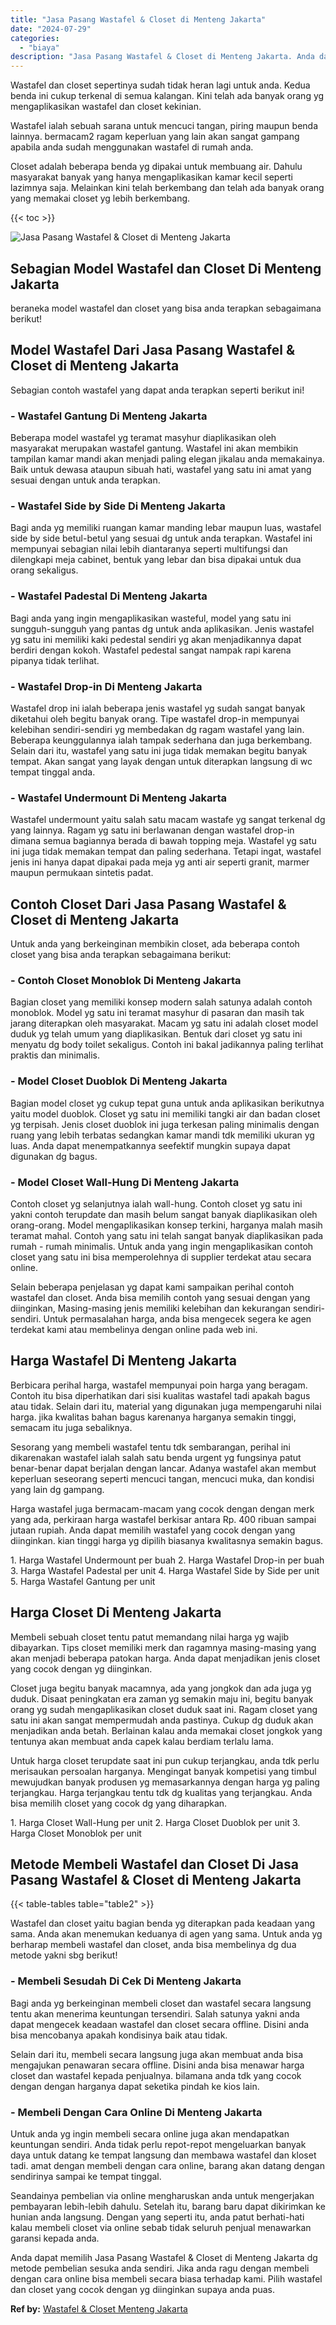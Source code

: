 ```yaml
---
title: "Jasa Pasang Wastafel & Closet di Menteng Jakarta"
date: "2024-07-29"
categories: 
  - "biaya"
description: "Jasa Pasang Wastafel & Closet di Menteng Jakarta. Anda dapat memilih Jasa Pasang Wastafel & Closet di Menteng Jakarta dg metode pembelian sesuka anda sendiri..."
---
```


Wastafel dan closet sepertinya sudah tidak heran lagi untuk anda. Kedua benda ini cukup terkenal di semua kalangan. Kini telah ada banyak orang yg mengaplikasikan wastafel dan closet kekinian.

Wastafel ialah sebuah sarana untuk mencuci tangan, piring maupun benda lainnya. bermacam2 ragam keperluan yang lain akan sangat gampang apabila anda sudah menggunakan wastafel di rumah anda.

Closet adalah beberapa benda yg dipakai untuk membuang air. Dahulu masyarakat banyak yang hanya mengaplikasikan kamar kecil seperti lazimnya saja. Melainkan kini telah berkembang dan telah ada banyak orang yang memakai closet yg lebih berkembang.

{{< toc >}}

![Jasa Pasang Wastafel & Closet di Menteng Jakarta](/images/wastafel-closet-murah64.png)

## Sebagian Model Wastafel dan Closet Di Menteng Jakarta

beraneka model wastafel dan closet yang bisa anda terapkan sebagaimana berikut!

## Model Wastafel Dari Jasa Pasang Wastafel & Closet di Menteng Jakarta

Sebagian contoh wastafel yang dapat anda terapkan seperti berikut ini!

### \- Wastafel Gantung Di Menteng Jakarta

Beberapa model wastafel yg teramat masyhur diaplikasikan oleh masyarakat merupakan wastafel gantung. Wastafel ini akan membikin tampilan kamar mandi akan menjadi paling elegan jikalau anda memakainya. Baik untuk dewasa ataupun sibuah hati, wastafel yang satu ini amat yang sesuai dengan untuk anda terapkan.

### \- Wastafel Side by Side Di Menteng Jakarta

Bagi anda yg memiliki ruangan kamar manding lebar maupun luas, wastafel side by side betul-betul yang sesuai dg untuk anda terapkan. Wastafel ini mempunyai sebagian nilai lebih diantaranya seperti multifungsi dan dilengkapi meja cabinet, bentuk yang lebar dan bisa dipakai untuk dua orang sekaligus.

### \- Wastafel Padestal Di Menteng Jakarta

Bagi anda yang ingin mengaplikasikan wasteful, model yang satu ini sungguh-sungguh yang pantas dg untuk anda aplikasikan. Jenis wastafel yg satu ini memiliki kaki pedestal sendiri yg akan menjadikannya dapat berdiri dengan kokoh. Wastafel pedestal sangat nampak rapi karena pipanya tidak terlihat.

### \- Wastafel Drop-in Di Menteng Jakarta

Wastafel drop ini ialah beberapa jenis wastafel yg sudah sangat banyak diketahui oleh begitu banyak orang. Tipe wastafel drop-in mempunyai kelebihan sendiri-sendiri yg membedakan dg ragam wastafel yang lain. Beberapa keunggulannya ialah tampak sederhana dan juga berkembang. Selain dari itu, wastafel yang satu ini juga tidak memakan begitu banyak tempat. Akan sangat yang layak dengan untuk diterapkan langsung di wc tempat tinggal anda.

### \- Wastafel Undermount Di Menteng Jakarta

Wastafel undermount yaitu salah satu macam wastafe yg sangat terkenal dg yang lainnya. Ragam yg satu ini berlawanan dengan wastafel drop-in dimana semua bagiannya berada di bawah topping meja. Wastafel yg satu ini juga tidak memakan tempat dan paling sederhana. Tetapi ingat, wastafel jenis ini hanya dapat dipakai pada meja yg anti air seperti granit, marmer maupun permukaan sintetis padat.

## Contoh Closet Dari Jasa Pasang Wastafel & Closet di Menteng Jakarta

Untuk anda yang berkeinginan membikin closet, ada beberapa contoh closet yang bisa anda terapkan sebagaimana berikut:

### \- Contoh Closet Monoblok Di Menteng Jakarta

Bagian closet yang memiliki konsep modern salah satunya adalah contoh monoblok. Model yg satu ini teramat masyhur di pasaran dan masih tak jarang diterapkan oleh masyarakat. Macam yg satu ini adalah closet model duduk yg telah umum yang diaplikasikan. Bentuk dari closet yg satu ini menyatu dg body toilet sekaligus. Contoh ini bakal jadikannya paling terlihat praktis dan minimalis.

### \- Model Closet Duoblok Di Menteng Jakarta

Bagian model closet yg cukup tepat guna untuk anda aplikasikan berikutnya yaitu model duoblok. Closet yg satu ini memiliki tangki air dan badan closet yg terpisah. Jenis closet duoblok ini juga terkesan paling minimalis dengan ruang yang lebih terbatas sedangkan kamar mandi tdk memiliki ukuran yg luas. Anda dapat menempatkannya seefektif mungkin supaya dapat digunakan dg bagus.

### \- Model Closet Wall-Hung Di Menteng Jakarta

Contoh closet yg selanjutnya ialah wall-hung. Contoh closet yg satu ini yakni contoh terupdate dan masih belum sangat banyak diaplikasikan oleh orang-orang. Model mengaplikasikan konsep terkini, harganya malah masih teramat mahal. Contoh yang satu ini telah sangat banyak diaplikasikan pada rumah - rumah minimalis. Untuk anda yang ingin mengaplikasikan contoh closet yang satu ini bisa memperolehnya di supplier terdekat atau secara online.

Selain beberapa penjelasan yg dapat kami sampaikan perihal contoh wastafel dan closet. Anda bisa memilih contoh yang sesuai dengan yang diinginkan, Masing-masing jenis memiliki kelebihan dan kekurangan sendiri-sendiri. Untuk permasalahan harga, anda bisa mengecek segera ke agen terdekat kami atau membelinya dengan online pada web ini.

## Harga Wastafel Di Menteng Jakarta

Berbicara perihal harga, wastafel mempunyai poin harga yang beragam. Contoh itu bisa diperhatikan dari sisi kualitas wastafel tadi apakah bagus atau tidak. Selain dari itu, material yang digunakan juga mempengaruhi nilai harga. jika kwalitas bahan bagus karenanya harganya semakin tinggi, semacam itu juga sebaliknya.

Sesorang yang membeli wastafel tentu tdk sembarangan, perihal ini dikarenakan wastafel ialah salah satu benda urgent yg fungsinya patut benar-benar dapat berjalan dengan lancar. Adanya wastafel akan membut keperluan seseorang seperti mencuci tangan, mencuci muka, dan kondisi yang lain dg gampang.

Harga wastafel juga bermacam-macam yang cocok dengan dengan merk yang ada, perkiraan harga wastafel berkisar antara Rp. 400 ribuan sampai jutaan rupiah. Anda dapat memilih wastafel yang cocok dengan yang diinginkan. kian tinggi harga yg dipilih biasanya kwalitasnya semakin bagus.

1\. Harga Wastafel Undermount per buah 2. Harga Wastafel Drop-in per buah 3. Harga Wastafel Padestal per unit 4. Harga Wastafel Side by Side per unit 5. Harga Wastafel Gantung per unit

## Harga Closet Di Menteng Jakarta

Membeli sebuah closet tentu patut memandang nilai harga yg wajib dibayarkan. Tips closet memiliki merk dan ragamnya masing-masing yang akan menjadi beberapa patokan harga. Anda dapat menjadikan jenis closet yang cocok dengan yg diinginkan.

Closet juga begitu banyak macamnya, ada yang jongkok dan ada juga yg duduk. Disaat peningkatan era zaman yg semakin maju ini, begitu banyak orang yg sudah mengaplikasikan closet duduk saat ini. Ragam closet yang satu ini akan sangat mempermudah anda pastinya. Cukup dg duduk akan menjadikan anda betah. Berlainan kalau anda memakai closet jongkok yang tentunya akan membuat anda capek kalau berdiam terlalu lama.

Untuk harga closet terupdate saat ini pun cukup terjangkau, anda tdk perlu merisaukan persoalan harganya. Mengingat banyak kompetisi yang timbul mewujudkan banyak produsen yg memasarkannya dengan harga yg paling terjangkau. Harga terjangkau tentu tdk dg kualitas yang terjangkau. Anda bisa memilih closet yang cocok dg yang diharapkan.

1\. Harga Closet Wall-Hung per unit 2. Harga Closet Duoblok per unit 3. Harga Closet Monoblok per unit

## Metode Membeli Wastafel dan Closet Di Jasa Pasang Wastafel & Closet di Menteng Jakarta

{{< table-tables table="table2" >}}

Wastafel dan closet yaitu bagian benda yg diterapkan pada keadaan yang sama. Anda akan menemukan keduanya di agen yang sama. Untuk anda yg berharap membeli wastafel dan closet, anda bisa membelinya dg dua metode yakni sbg berikut!

### \- Membeli Sesudah Di Cek Di Menteng Jakarta

Bagi anda yg berkeinginan membeli closet dan wastafel secara langsung tentu akan menerima keuntungan tersendiri. Salah satunya yakni anda dapat mengecek keadaan wastafel dan closet secara offline. Disini anda bisa mencobanya apakah kondisinya baik atau tidak.

Selain dari itu, membeli secara langsung juga akan membuat anda bisa mengajukan penawaran secara offline. Disini anda bisa menawar harga closet dan wastafel kepada penjualnya. bilamana anda tdk yang cocok dengan dengan harganya dapat seketika pindah ke kios lain.

### \- Membeli Dengan Cara Online Di Menteng Jakarta

Untuk anda yg ingin membeli secara online juga akan mendapatkan keuntungan sendiri. Anda tidak perlu repot-repot mengeluarkan banyak daya untuk datang ke tempat langsung dan membawa wastafel dan kloset tadi. amat dengan membeli dengan cara online, barang akan datang dengan sendirinya sampai ke tempat tinggal.

Seandainya pembelian via online mengharuskan anda untuk mengerjakan pembayaran lebih-lebih dahulu. Setelah itu, barang baru dapat dikirimkan ke hunian anda langsung. Dengan yang seperti itu, anda patut berhati-hati kalau membeli closet via online sebab tidak seluruh penjual menawarkan garansi kepada anda.

Anda dapat memilih Jasa Pasang Wastafel & Closet di Menteng Jakarta dg metode pembelian sesuka anda sendiri. Jika anda ragu dengan membeli dengan cara online bisa membeli secara biasa terhadap kami. Pilih wastafel dan closet yang cocok dengan yg diinginkan supaya anda puas.

**Ref by:** [Wastafel & Closet Menteng Jakarta](https://id.wikipedia.org/wiki/Wastafel)
